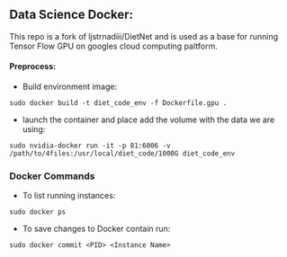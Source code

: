 ## Data Science Docker:
This repo is a fork of ljstrnadiii/DietNet and is used as a base for running Tensor Flow GPU on googles cloud computing paltform.

#### Preprocess:

- Build environment image:
```
sudo docker build -t diet_code_env -f Dockerfile.gpu .
```
- launch the container and place add the volume with the data we are using:
```
sudo nvidia-docker run -it -p 81:6006 -v /path/to/4files:/usr/local/diet_code/1000G diet_code_env
```

### Docker Commands

- To list running instances:
``` 
sudo docker ps
```
- To save changes to Docker contain run: 
```
sudo docker commit <PID> <Instance Name>
```
